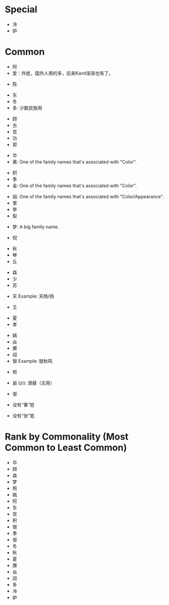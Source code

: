 # Special

* 冷
* 妒

# Common

<!--A-->
* 阿
* 爱：外姓，国外人用的多，后来Kanit渐渐也有了。
<!--B-->
<!--C-->
* 陈
<!--D-->
* 东
* 冬
* 多: 少数民族用
<!--E-->
<!--F-->
<!--G-->
* 顾
* 古
* 宫
* 功
* 郭
<!--H-->
* 华
* 黄: One of the family names that's associated with "Color".
<!--I-->
<!--J-->
* 积
* 季
* 金: One of the family names that's associated with "Color".
<!--K-->
<!--L-->
* 丽: One of the family names that's associated with "Color/Appearance".
* 里
* 李
* 梨
<!--M-->
* 梦: A big family name.
<!--N-->
* 倪
<!--O-->
<!--P-->
<!--Q-->
* 秋
* 琴
* 丘
<!--R-->
<!--S-->
* 森
* 少
* 苏
<!--T-->
* 天 Example: 天杨/扬
<!--U-->
<!--V-->
<!--W-->
* 王
<!--X-->
* 夏
* 孝
<!--Y-->
* 嫣
* 焱
* 黡
* 阎
* 银 Example: 银秋鸣
<!--Z-->
* 照
* 甾 (zi): 酒器（古用）
* 邹

* 没有“春”姓
* 没有“张”姓

# Rank by Commonality (Most Common to Least Common)

* 华
* 顾
* 森
* 梦
* 照
* 嫣
* 阿
* 东
* 宫
* 积
* 银
* 季
* 邹
* 冬
* 秋
* 夏
* 黡
* 焱
* 阎
* 多
* 冷
* 妒